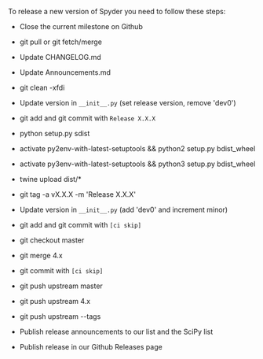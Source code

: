 To release a new version of Spyder you need to follow these steps:

* Close the current milestone on Github

* git pull or git fetch/merge

* Update CHANGELOG.md

* Update Announcements.md

* git clean -xfdi

* Update version in `__init__.py` (set release version, remove 'dev0')

* git add and git commit with `Release X.X.X`

* python setup.py sdist

* activate py2env-with-latest-setuptools && python2 setup.py bdist_wheel

* activate py3env-with-latest-setuptools && python3 setup.py bdist_wheel

* twine upload dist/*

* git tag -a vX.X.X -m 'Release X.X.X'

* Update version in `__init__.py` (add 'dev0' and increment minor)

* git add and git commit with `[ci skip]`

* git checkout master

* git merge 4.x

* git commit with `[ci skip]`

* git push upstream master

* git push upstream 4.x

* git push upstream --tags

* Publish release announcements to our list and the SciPy list

* Publish release in our Github Releases page
